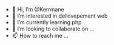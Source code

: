 - 👋 Hi, I’m @Kerrmane
- 👀 I’m interested in dellovepement web
- 🌱 I’m currently learning php
- 💞️ I’m looking to collaborate on ...
- 📫 How to reach me ...

<!---
Kerrmane/Kerrmane is a ✨ special ✨ repository because its `README.md` (this file) appears on your GitHub profile.
You can click the Preview link to take a look at your changes.
--->
